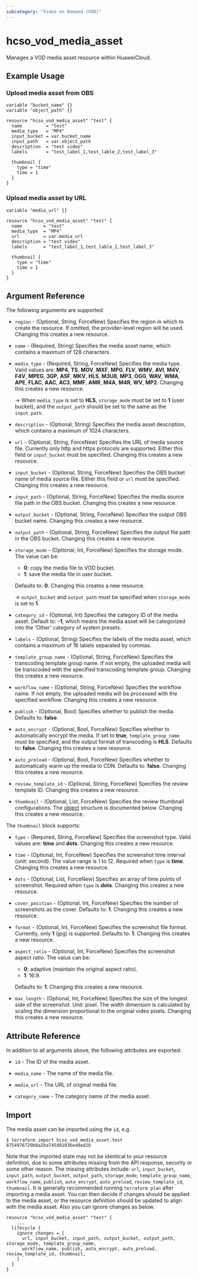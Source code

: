 ```yaml
---
subcategory: "Video on Demand (VOD)"
---
```


# hcso_vod_media_asset

Manages a VOD media asset resource within HuaweiCloud.

## Example Usage

### Upload media asset from OBS

```hcl
variable "bucket_name" {}
variable "object_path" {}

resource "hcso_vod_media_asset" "test" {
  name         = "test"
  media_type   = "MP4"
  input_bucket = var.bucket_name
  input_path   = var.object_path
  description  = "test video"
  labels       = "test_label_1,test_lable_2,test_label_3"

  thumbnail {
    type = "time"
    time = 1
  }
}
```

### Upload media asset by URL

```hcl
variable "media_url" {}

resource "hcso_vod_media_asset" "test" {
  name        = "test"
  media_type  = "MP4"
  url         = var.media_url
  description = "test video"
  labels      = "test_label_1,test_lable_2,test_label_3"

  thumbnail {
    type = "time"
    time = 1
  }
}
```

## Argument Reference

The following arguments are supported:

* `region` - (Optional, String, ForceNew) Specifies the region in which to create the resource. If omitted, the
  provider-level region will be used. Changing this creates a new resource.

* `name` - (Required, String) Specifies the media asset name, which contains a maximum of 128 characters.

* `media_type` - (Required, String, ForceNew) Specifies the media type. Valid values are: **MP4**, **TS**, **MOV**,
  **MXF**, **MPG**, **FLV**, **WMV**, **AVI**, **M4V**, **F4V**, **MPEG**, **3GP**, **ASF**, **MKV**, **HLS**,
  **M3U8**, **MP3**, **OGG**, **WAV**, **WMA**, **APE**, **FLAC**, **AAC**, **AC3**, **MMF**, **AMR**, **M4A**,
  **M4R**, **WV**, **MP2**. Changing this creates a new resource.

  -> When `media_type` is set to **HLS**, `storage_mode` must be set to **1** (user bucket), and the `output_path`
  should be set to the same as the `input_path`.

* `description` - (Optional, String) Specifies the media asset description, which contains a maximum of 1024 characters.

* `url` - (Optional, String, ForceNew) Specifies the URL of media source file. Currently only http and https protocols
  are supported. Either this field or `input_bucket` must be specified. Changing this creates a new resource.

* `input_bucket` - (Optional, String, ForceNew) Specifies the OBS bucket name of media source file.
  Either this field or `url` must be specified. Changing this creates a new resource.

* `input_path` - (Optional, String, ForceNew) Specifies the media source file path in the OBS bucket.
  Changing this creates a new resource.

* `output_bucket` - (Optional, String, ForceNew) Specifies the output OBS bucket name.
  Changing this creates a new resource.

* `output_path` - (Optional, String, ForceNew) Specifies the output file path in the OBS bucket.
  Changing this creates a new resource.

* `storage_mode` - (Optional, Int, ForceNew) Specifies the storage mode. The value can be:
  + **0**: copy the media file to VOD bucket.
  + **1**: save the media file in user bucket.

  Defaults to: **0**. Changing this creates a new resource.

  -> `output_bucket` and `output_path` must be specified when `storage_mode` is set to **1**.

* `category_id` - (Optional, Int) Specifies the category ID of the media asset. Default to: **-1**, which means the media
  asset will be categorized into the 'Other' category of system presets.

* `labels` - (Optional, String) Specifies the labels of the media asset, which contains a maximum of 16 labels
  separated by commas.

* `template_group_name` - (Optional, String, ForceNew) Specifies the transcoding template group name. If not empty,
  the uploaded media will be transcoded with the specified transcoding template group. Changing this creates a new resource.

* `workflow_name` - (Optional, String, ForceNew) Specifies the workflow name. If not empty, the uploaded media will be
  processed with the specified workflow. Changing this creates a new resource.

* `publish` - (Optional, Bool) Specifies whether to publish the media. Defaults to: **false**.

* `auto_encrypt` - (Optional, Bool, ForceNew) Specifies whether to automatically encrypt the media. If set to **true**,
  `template_group_name` must be specified, and the output format of transcoding is **HLS**. Defaults to: **false**.
  Changing this creates a new resource.

* `auto_preload` - (Optional, Bool, ForceNew) Specifies whether to automatically warm up the media to CDN. Defaults to: **false**.
  Changing this creates a new resource.

* `review_template_id` - (Optional, String, ForceNew) Specifies the review template ID. Changing this creates a new resource.

* `thumbnail` - (Optional, List, ForceNew) Specifies the review thumbnail configurations.
  The [object](#thumbnail_object) structure is documented below. Changing this creates a new resource.

<a name="thumbnail_object"></a>
The `thumbnail` block supports:

* `type` - (Required, String, ForceNew) Specifies the screenshot type. Valid values are: **time** and **dots**.
  Changing this creates a new resource.

* `time` - (Optional, Int, ForceNew) Specifies the screenshot time interval (unit: second). The value range is 1 to 12.
  Required when `type` is **time**. Changing this creates a new resource.

* `dots` - (Optional, List, ForceNew) Specifies an array of time points of screenshot. Required when `type` is **dots**.
  Changing this creates a new resource.

* `cover_position` - (Optional, Int, ForceNew) Specifies the number of screenshots as the cover. Defaults to: **1**.
  Changing this creates a new resource.

* `format` - (Optional, Int, ForceNew) Specifies the screenshot file format. Currently, only **1** (jpg) is supported.
  Defaults to: **1**. Changing this creates a new resource.

* `aspect_ratio` - (Optional, Int, ForceNew) Specifies the screenshot aspect ratio. The value can be:
  + **0**: adaptive (maintain the original aspect ratio).
  + **1**: 16:9.
  
  Defaults to: **1**. Changing this creates a new resource.

* `max_length` - (Optional, Int, ForceNew) Specifies the size of the longest side of the screenshot. Unit: pixel.
  The width dimension is calculated by scaling the dimension proportional to the original video pixels.
  Changing this creates a new resource.

## Attribute Reference

In addition to all arguments above, the following attributes are exported:

* `id` - The ID of the media asset.

* `media_name` - The name of the media file.

* `media_url` - The URL of original media file.

* `category_name` - The category name of the media asset.

## Import

The media asset can be imported using the `id`, e.g.

```
$ terraform import hcso_vod_media_asset.test 8754976729b8a2ba745d01036edded2b
```

Note that the imported state may not be identical to your resource definition, due to some attributes missing from the
API response, security or some other reason. The missing attributes include: `url`, `input_bucket`,
`input_path`, `output_bucket`, `output_path`, `storage_mode`, `template_group_name`, `workflow_name`, `publish`,
`auto_encrypt`, `auto_preload`, `review_template_id`, `thumbnail`.
It is generally recommended running `terraform plan` after importing a media asset.
You can then decide if changes should be applied to the media asset, or the resource
definition should be updated to align with the media asset. Also you can ignore changes as below.

```
resource "hcso_vod_media_asset" "test" {
    ...
  lifecycle {
    ignore_changes = [
      url, input_bucket, input_path, output_bucket, output_path, storage_mode, template_group_name,
      workflow_name, publish, auto_encrypt, auto_preload, review_template_id, thumbnail,
    ]
  }
}
```

